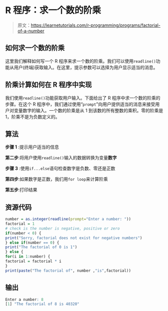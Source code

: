 # R 程序：求一个数的阶乘

> 原文：<https://learnetutorials.com/r-programming/programs/factorial-of-a-number>

## 如何求一个数的阶乘

这里我们解释如何写一个 R 程序来求一个数的阶乘。我们可以使用`readline()`功能从用户(终端)获取输入。在这里，提示参数可以选择为用户显示适当的消息。

## 阶乘计算如何在 R 程序中实现

我们使用`readline()`功能获取用户输入。下面给出了 R 程序中求一个数的阶乘的步骤。在这个 R 程序中，我们通过使用“`prompt`”向用户提供适当的消息来接受用户对变量数字的输入。一个数的阶乘是从 1 到该数的所有整数的乘积。零的阶乘是 1，阶乘不是为负数定义的。

## 算法

**步骤 1** :提示用户适当的信息

**第二步**:将用户使用`readline()`输入的数据转换为变量**数字**

**步骤 3** :使用`if...else`语句检查数字是负数、零还是正数

**第四步**:如果数字是正数，我们用`for loop`来计算阶乘

**第五步**:打印结果

## 资源代码

```r
number = as.integer(readline(prompt="Enter a number: "))
factorial = 1
# check is the number is negative, positive or zero
if(number < 0) {
print("Sorry, factorial does not exist for negative numbers")
} else if(number == 0) {
print("The factorial of 0 is 1")
} else {
for(i in 1:number) {
factorial = factorial * i
}
print(paste("The factorial of", number ,"is",factorial)) 

```

## 输出

```r
Enter a number: 8
[1] "The factorial of 8 is 40320"
```